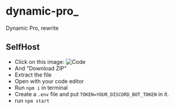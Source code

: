 # dynamic-pro_
Dynamic Pro, rewrite

## SelfHost
- Click on this image:
![Code](https://i.imgur.com/x1dUOfK.png)
- And "Download ZIP"
- Extract the file
- Open with your code editor
- Run `npm i` in terminal
- Create a `.env` file and put `TOKEN=YOUR_DISCORD_BOT_TOKEN` in it.
- run `npm start`
